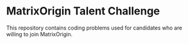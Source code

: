 # MatrixOrigin Talent Challenge

This repository contains coding problems used for candidates who are willing to join MatrixOrigin. 